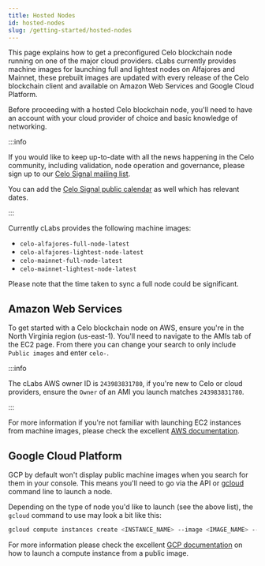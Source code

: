 ```yaml
---
title: Hosted Nodes
id: hosted-nodes
slug: /getting-started/hosted-nodes
---
```


This page explains how to get a preconfigured Celo blockchain node running on one of the major cloud providers. cLabs currently provides machine images for launching full and lightest nodes on Alfajores and Mainnet, these prebuilt images are updated with every release of the Celo blockchain client and available on Amazon Web Services and Google Cloud Platform.

Before proceeding with a hosted Celo blockchain node, you'll need to have an account with your cloud provider of choice and basic knowledge of networking.

:::info

If you would like to keep up-to-date with all the news happening in the Celo community, including validation, node operation and governance, please sign up to our [Celo Signal mailing list](https://celo.activehosted.com/f/15).

You can add the [Celo Signal public calendar](https://calendar.google.com/calendar/u/0/embed?src=c_9su6ich1uhmetr4ob3sij6kaqs@group.calendar.google.com) as well which has relevant dates.

:::

Currently cLabs provides the following machine images:

- `celo-alfajores-full-node-latest`
- `celo-alfajores-lightest-node-latest`
- `celo-mainnet-full-node-latest`
- `celo-mainnet-lightest-node-latest`

Please note that the time taken to sync a full node could be significant.

## Amazon Web Services

To get started with a Celo blockchain node on AWS, ensure you're in the North Virginia region (us-east-1). You'll need to navigate to the AMIs tab of the EC2 page. From there you can change your search to only include `Public images` and enter `celo-`.

:::info

The cLabs AWS owner ID is `243983831780`, if you're new to Celo or cloud providers, ensure the `Owner` of an AMI you launch matches `243983831780`.

:::

For more information if you're not familiar with launching EC2 instances from machine images, please check the excellent [AWS documentation](https://docs.aws.amazon.com/AWSEC2/latest/UserGuide/AMIs.html).

## Google Cloud Platform

GCP by default won't display public machine images when you search for them in your console. This means you'll need to go via the API or [gcloud](https://cloud.google.com/sdk/gcloud) command line to launch a node.

Depending on the type of node you'd like to launch (see the above list), the `gcloud` command to use may look a bit like this:

```bash
gcloud compute instances create <INSTANCE_NAME> --image <IMAGE_NAME> --image-project celo-testnet --project <YOUR_GCP_PROJECT>
```

For more information please check the excellent [GCP documentation](https://cloud.google.com/compute/docs/images) on how to launch a compute instance from a public image.
